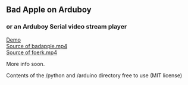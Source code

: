 ## Bad Apple on Arduboy
### or an Arduboy Serial video stream player

[Demo](https://www.youtube.com/watch?v=RxCAswOO-ag)  
[Source of badapple.mp4](https://www.youtube.com/watch?v=FtutLA63Cp8)  
[Source of foerk.mp4](https://www.youtube.com/watch?v=u9DUhXK3LMk)  

More info soon.

Contents of the /python and /arduino directory free to use (MIT license)